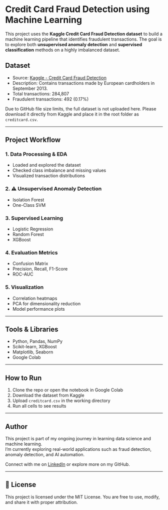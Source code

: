 # Credit Card Fraud Detection using Machine Learning

This project uses the **Kaggle Credit Card Fraud Detection dataset** to build a machine learning pipeline that identifies fraudulent transactions. The goal is to explore both **unsupervised anomaly detection** and **supervised classification** methods on a highly imbalanced dataset.

## Dataset

- Source: [Kaggle - Credit Card Fraud Detection](https://www.kaggle.com/datasets/mlg-ulb/creditcardfraud)
- Description: Contains transactions made by European cardholders in September 2013.
- Total transactions: 284,807
- Fraudulent transactions: 492 (0.17%)

Due to GitHub file size limits, the full dataset is not uploaded here. Please download it directly from Kaggle and place it in the root folder as `creditcard.csv`.

---

## Project Workflow

### 1. Data Processing & EDA
- Loaded and explored the dataset
- Checked class imbalance and missing values
- Visualized transaction distributions

### 2. ⚠️ Unsupervised Anomaly Detection
- Isolation Forest
- One-Class SVM

### 3. Supervised Learning
- Logistic Regression
- Random Forest
- XGBoost

### 4. Evaluation Metrics
- Confusion Matrix
- Precision, Recall, F1-Score
- ROC-AUC

### 5. Visualization
- Correlation heatmaps
- PCA for dimensionality reduction
- Model performance plots

---

## Tools & Libraries

- Python, Pandas, NumPy
- Scikit-learn, XGBoost
- Matplotlib, Seaborn
- Google Colab

---

## How to Run

1. Clone the repo or open the notebook in Google Colab
2. Download the dataset from Kaggle
3. Upload `creditcard.csv` in the working directory
4. Run all cells to see results

---

## Author

This project is part of my ongoing journey in learning data science and machine learning.  
I’m currently exploring real-world applications such as fraud detection, anomaly detection, and AI automation.

Connect with me on [LinkedIn]([https://linkedin.com/](https://www.linkedin.com/in/muhammad-rizwan-gulzar-9b802b117/)) or explore more on my GitHub.

---

## 📌 License

This project is licensed under the MIT License. You are free to use, modify, and share it with proper attribution.
